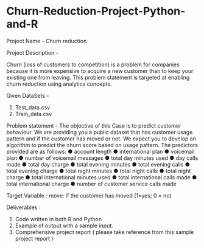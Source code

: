 # Churn-Reduction-Project-Python-and-R

Project Name - Churn reduction

Project Description -

Churn (loss of customers to competition) is a problem for companies because it is more
expensive to acquire a new customer than to keep your existing one from leaving. This
problem statement is targeted at enabling churn reduction using analytics concepts.

Given DataSets -
1) Test_data.csv
2) Train_data.csv

Problem statement -
The objective of this Case is to predict customer behaviour. We are providing you a
public dataset that has customer usage pattern and if the customer has moved or not.
We expect you to develop an algorithm to predict the churn score based on usage
pattern. The predictors provided are as follows:
● account length
● international plan
● voicemail plan
● number of voicemail messages
● total day minutes used
● day calls made
● total day charge
● total evening minutes
● total evening calls
● total evening charge
● total night minutes
● total night calls
● total night charge
● total international minutes used
● total international calls made
● total international charge
● number of customer service calls made

Target Variable : move: if the customer has moved (1=yes; 0 = no)

Deliverables :
1) Code written in both R and Python
2) Example of output with a sample input.
3) Comprehensive project report ( please take reference from this sample project report )



